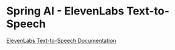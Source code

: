 # Spring AI - ElevenLabs Text-to-Speech

[ElevenLabs Text-to-Speech Documentation](https://docs.spring.io/spring-ai/reference/api/audio/speech/elevenlabs-speech.html)